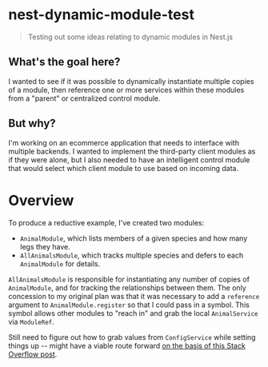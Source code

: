 # nest-dynamic-module-test

> Testing out some ideas relating to dynamic modules in Nest.js

## What's the goal here?

I wanted to see if it was possible to dynamically instantiate multiple copies of a module, then reference one or more services within these modules from a "parent" or centralized control module.

## But why?

I'm working on an ecommerce application that needs to interface with multiple backends. I wanted to implement the third-party client modules as if they were alone, but I also needed to have an intelligent control module that would select which client module to use based on incoming data.

# Overview

To produce a reductive example, I've created two modules:

- `AnimalModule`, which lists members of a given species and how many legs they have.
- `AllAnimalsModule`, which tracks multiple species and defers to each `AnimalModule` for details.

`AllAnimalsModule` is responsible for instantiating any number of copies of `AnimalModule`, and for tracking the relationships between them. The only concession to my original plan was that it was necessary to add a `reference` argument to `AnimalModule.register` so that I could pass in a symbol. This symbol allows other modules to "reach in" and grab the local `AnimalService` via `ModuleRef`.

Still need to figure out how to grab values from `ConfigService` while setting things up -- might have a viable route forward [on the basis of this Stack Overflow post](https://stackoverflow.com/questions/63356440/how-to-import-a-registerasync-in-a-dynamic-nestjs-module).
